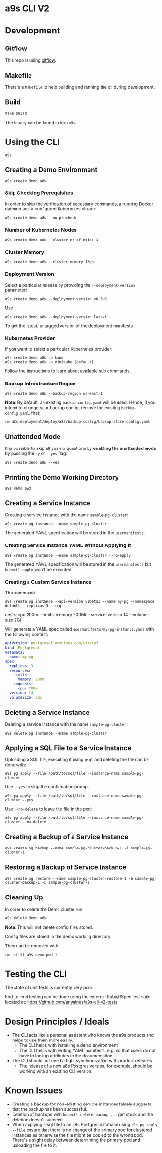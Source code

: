 # a9s CLI V2

# Development

## Gitflow

This repo is using [gitflow](https://nvie.com/posts/a-successful-git-branching-model/).

## Makefile

There's a `Makefile` to help building and running the cli during development.

## Build

    make build

The binary can be found in `bin/a9s`.

# Using the CLI

    a9s

## Creating a Demo Environment

    a9s create demo a8s

### Skip Checking Prerequisites

In order to skip the verification of necessary commands, a running Docker daemon and a configured Kubernetes cluster:

    a9s create demo a8s --no-precheck

### Number of Kubernetes Nodes

    a9s create demo a8s --cluster-nr-of-nodes 1

### Cluster Memory
    a9s create demo a8s --cluster-memory 12gb

### Deployment Version

Select a particular release by providing the `--deployment-version` parameter:

    a9s create demo a8s --deployment-version v0.3.0

Use

    a9s create demo a8s --deployment-version latest

To get the latest, untagged version of the deployment manifests.

### Kubernetes Provider

If you want to select a particular Kubernetes provider:

    a9s create demo a8s -p kind 
    a9s create demo a8s -p minikube (default)

Follow the instructions to learn about available sub commands.

### Backup Infrastructure Region

    a9s create demo a8s --backup-region us-east-1

**Note**: By default, an existing `backup-config.yaml` will be used. Hence, if you intend to change
your backup config, remove the existing `backup-config.yaml`, first:

    rm a8s-deployment/deploy/a8s/backup-config/backup-store-config.yaml

## Unattended Mode

It is possible to skip all yes-no questions by **enabling the unattended mode** by passing the `-y` or `--yes` flag:

    a9s create demo a8s --yes

## Printing the Demo Working Directory

    a9s demo pwd

## Creating a Service Instance

Creating a service instance with the name `sample-pg-cluster`:

    a9s create pg instance --name sample-pg-cluster

The generated YAML specification will be stored in the `usermanifests`.

### Creating Service Instance YAML Without Applying it

    a9s create pg instance --name sample-pg-cluster --no-apply

The generated YAML specification will be stored in the `usermanifests` but `kubectl apply` won't be executed.

### Creating a Custom Service Instance

The command:

    a9s create pg instance --api-version v1beta3 --name my-pg --namespace default --replicas 3 --req
uests-cpu 200m --limits-memory 200Mi --service-version 14 --volume-size 2Gi

Will generate a YAML spec called `usermanifests/my-pg-instance.yaml` with the following content:

```yaml
apiVersion: postgresql.anynines.com/v1beta3
kind: Postgresql
metadata:
  name: my-pg
spec:
  replicas: 3
  resources:
    limits:
      memory: 200m
    requests:
      cpu: 200m
  version: 14
  volumeSize: 2Gi
``````

## Deleting a Service Instance

Deleting a service instance with the name `sample-pg-cluster`:

    a9s delete pg instance --name sample-pg-cluster

## Applying a SQL File to a Service Instance

Uploading a SQL file, executing it using `psql` and deleting the file can be done with:

    a9s pg apply --file /path/to/sql/file --instance-name sample-pg-cluster

Use `--yes` to skip the confirmation prompt.

    a9s pg apply --file /path/to/sql/file --instance-name sample-pg-cluster --yes

Use `--no-delete` to leave the file in the pod:

    a9s pg apply --file /path/to/sql/file --instance-name sample-pg-cluster --no-delete

## Creating a Backup of a Service Instance

    a9s create pg backup --name sample-pg-cluster-backup-1 -i sample-pg-cluster-1

## Restoring a Backup of Service Instance

    a9s create pg restore --name sample-pg-cluster-restore-1 -b sample-pg-cluster-backup-1 -i sample-pg-cluster-1

## Cleaning Up

In order to delete the Demo cluster run:

    a9s delete demo a8s

**Note**: This will not delete config files stored.

Config files are stored in the demo working directory.

They can be removed with:

    rm -rf $( a9s demo pwd )

# Testing the CLI

The state of unit tests is currently very poor.

End-to-end testing can be done using the external Ruby/RSpec test suite located at: https://github.com/anynines/a9s-cli-v2-tests

# Design Principles / Ideals
* The CLI acts like a personal assistent who knows the a9s products and helps to use them more easily.
    * The CLI helps with installing a demo environment
    * The CLI helps with writing YAML manifests, e.g. so that users do not have to lookup attributes in the documentation.
* The CLI should not need a tight synchronization with product releases.
    * The release of a new a8s Postgres version, for example, should be working with an existing CLI version.

# Known Issues

* Creating a backup for non-existing service instances falsely suggests that the backup has been successful.
* Deletion of backups with `kubectl delete backup ...` get stuck and the deletion doesn't succeed.
* When applying a sql file to an a8s Postgres database using `a9s pg apply --file` ensure that there is no change of the primary pod for clustered instances as otherwise the file might be copied to the wrong pod. There's a slight delay between determining the primary pod and uploading the file to it. 